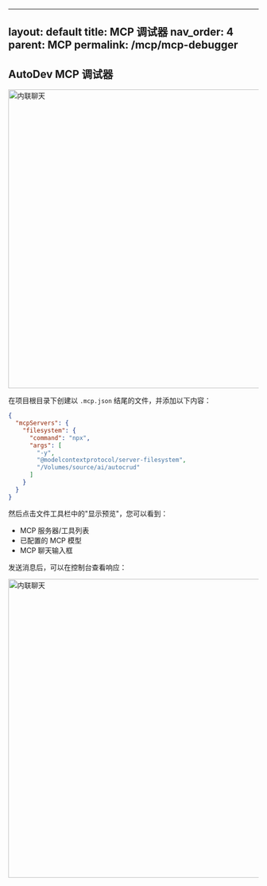 

---
layout: default
title: MCP 调试器
nav_order: 4
parent: MCP
permalink: /mcp/mcp-debugger
---

## AutoDev MCP 调试器

<img src="https://unitmesh.cc/auto-dev/mcp-debugger.png" alt="内联聊天" width="600px"/>

在项目根目录下创建以 `.mcp.json` 结尾的文件，并添加以下内容：

```json
{
  "mcpServers": {
    "filesystem": {
      "command": "npx",
      "args": [
        "-y",
        "@modelcontextprotocol/server-filesystem",
        "/Volumes/source/ai/autocrud"
      ]
    }
  }
}
```

然后点击文件工具栏中的"显示预览"，您可以看到：

- MCP 服务器/工具列表
- 已配置的 MCP 模型
- MCP 聊天输入框

发送消息后，可以在控制台查看响应：

<img src="https://unitmesh.cc/auto-dev/mcp-debugger-chat.png" alt="内联聊天" width="600px"/>